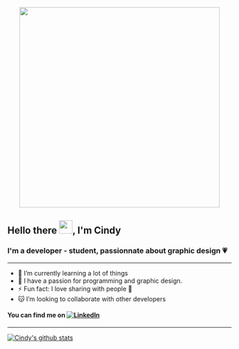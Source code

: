 <p  align="center">
  <img src="https://i.imgur.com/GYVFfRX.png" width="450px">
</p>

## Hello there <img src="https://raw.githubusercontent.com/MartinHeinz/MartinHeinz/master/wave.gif" width="30px">, I'm Cindy

### I'm a developer - student, passionnate about graphic design 💗
-----------
- 🐏 I’m currently learning a lot of things 
- 💚 I have a passion for programming and graphic design.
-  ⚡ Fun fact: I love sharing with people 🍚 
- 😽 I’m looking to collaborate with other developers


#### You can find me on  [![LinkedIn][1.2]][1]

<!-- Icons -->

[1.2]: https://i.imgur.com/0SsCxoR.png 

<!-- Links to your social media accounts -->

[1]: https://www.linkedin.com/in/cindy-calvados/

-----------
[![Cindy's github stats](https://github-readme-stats.vercel.app/api?username=ydnic-wolver)](https://github.com/anuraghazra/github-readme-stats)

<!--
**ydnic-wolver/ydnic-wolver** is a ✨ _special_ ✨ repository because its `README.md` (this file) appears on your GitHub profile.

Here are some ideas to get you started:

- 🔭 I’m currently working on ...
- 👯 I’m looking to collaborate on ...
- 🤔 I’m looking for help with ...
- 💬 Ask me about ...
- 📫 How to reach me: ...
- 😄 Pronouns: ...
-
-->
